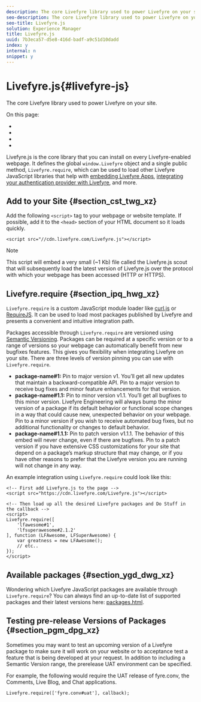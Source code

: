 ```yaml
---
description: The core Livefyre library used to power Livefyre on your site.
seo-description: The core Livefyre library used to power Livefyre on your site.
seo-title: Livefyre.js
solution: Experience Manager
title: Livefyre.js
uuid: 7b3eca57-d5e8-416d-badf-a9c51d10dadd
index: y
internal: n
snippet: y
---
```


# Livefyre.js{#livefyre-js}

The core Livefyre library used to power Livefyre on your site.

On this page:

* [](#c_livefyre.js/section_cst_twg_xz) 
* [](#c_livefyre.js/section_ipq_hwg_xz) 
* [](#c_livefyre.js/section_ygd_dwg_xz) 
* [](#c_livefyre.js/section_pgm_dpg_xz)

Livefyre.js is the core library that you can install on every Livefyre-enabled webpage. It defines the global `window.Livefyre` object and a single public method, `Livefyre.require`, which can be used to load other Livefyre JavaScript libraries that help with [embedding Livefyre Apps](http://docs.livefyre.com/developers/app-integrations/), [integrating your authentication provider with Livefyre](http://docs.livefyre.com/developers/identity-integration/), and more.

## Add to your Site {#section_cst_twg_xz}

Add the following `<script>` tag to your webpage or website template. If possible, add it to the `<head>` section of your HTML document so it loads quickly.

```
<script src="//cdn.livefyre.com/Livefyre.js"></script>
```

>[!NOTE]
>
>This script will embed a very small (~1 Kb) file called the Livefyre.js scout that will subsequently load the latest version of Livefyre.js over the protocol with which your webpage has been accessed (HTTP or HTTPS).

## Livefyre.require {#section_ipq_hwg_xz}

`Livefyre.require` is a custom JavaScript module loader like [curl.js](https://github.com/cujojs/curl) or [RequireJS](http://requirejs.org/). It can be used to load most packages published by Livefyre and presents a convenient and intuitive integration path.

Packages accessible through `Livefyre.require` are versioned using [Semantic Versioning](http://semver.org/). Packages can be required at a specific version or to a range of versions so your webpage can automatically benefit from new bugfixes features. This gives you flexibility when integrating Livefyre on your site. There are three levels of version pinning you can use with `Livefyre.require`.

* **package-name#1:** Pin to major version v1. You’ll get all new updates that maintain a backward-compatible API. Pin to a major version to receive bug fixes and minor feature enhancements for that version.
* **package-name#1.1:** Pin to minor version v1.1. You’ll get all bugfixes to this minor version. Livefyre Engineering will always bump the minor version of a package if its default behavior or functional scope changes in a way that could cause new, unexpected behavior on your webpage. Pin to a minor version if you wish to receive automated bug fixes, but no additional functionality or changes to default behavior.
* **package-name#1.1.1:** Pin to patch version v1.1.1. The behavior of this embed will never change, even if there are bugfixes. Pin to a patch version if you have extensive CSS customizations for your site that depend on a package’s markup structure that may change, or if you have other reasons to prefer that the Livefyre version you are running will not change in any way.

An example integration using `Livefyre.require` could look like this:

```
<!-- First add Livefyre.js to the page --> 
<script src="https://cdn.livefyre.com/Livefyre.js"></script> 
  
<!-- Then load up all the desired Livefyre packages and Do Stuff in the callback --> 
<script> 
Livefyre.require([ 
    'lfawesome#1', 
    'lfsuperawesome#2.1.2' 
], function (LFAwesome, LFSuperAwesome) { 
    var greatness = new LFAwesome(); 
    // etc.. 
}); 
</script>
```

## Available packages {#section_ygd_dwg_xz}

Wondering which Livefyre JavaScript packages are available through `Livefyre.require`? You can always find an up-to-date list of supported packages and their latest versions here: [packages.html](https://cdn.livefyre.com/packages.html).

## Testing pre-release Versions of Packages {#section_pgm_dpg_xz}

Sometimes you may want to test an upcoming version of a Livefyre package to make sure it will work on your website or to acceptance test a feature that is being developed at your request. In addition to including a Semantic Version range, the prerelease UAT environment can be specified.

For example, the following would require the UAT release of fyre.conv, the Comments, Live Blog, and Chat applications.

```
Livefyre.require(['fyre.conv#uat'], callback); 

```

